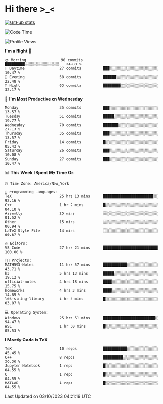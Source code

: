 # Hi there \>_<

[![GitHub stats](https://github-readme-stats.vercel.app/api?username=ARessegetesStery&show_icons=true&theme=transparent)](https://github.com/anuraghazra/github-readme-stats)

<!--START_SECTION:waka-->
![Code Time](http://img.shields.io/badge/Code%20Time-363%20hrs%2016%20mins-blue)

![Profile Views](http://img.shields.io/badge/Profile%20Views-1-blue)

**I'm a Night 🦉** 

```text
🌞 Morning                90 commits          █████████░░░░░░░░░░░░░░░░   34.88 % 
🌆 Daytime                27 commits          ███░░░░░░░░░░░░░░░░░░░░░░   10.47 % 
🌃 Evening                58 commits          ██████░░░░░░░░░░░░░░░░░░░   22.48 % 
🌙 Night                  83 commits          ████████░░░░░░░░░░░░░░░░░   32.17 % 
```
📅 **I'm Most Productive on Wednesday** 

```text
Monday                   35 commits          ███░░░░░░░░░░░░░░░░░░░░░░   13.57 % 
Tuesday                  51 commits          █████░░░░░░░░░░░░░░░░░░░░   19.77 % 
Wednesday                70 commits          ███████░░░░░░░░░░░░░░░░░░   27.13 % 
Thursday                 35 commits          ███░░░░░░░░░░░░░░░░░░░░░░   13.57 % 
Friday                   14 commits          █░░░░░░░░░░░░░░░░░░░░░░░░   05.43 % 
Saturday                 26 commits          ███░░░░░░░░░░░░░░░░░░░░░░   10.08 % 
Sunday                   27 commits          ███░░░░░░░░░░░░░░░░░░░░░░   10.47 % 
```


📊 **This Week I Spent My Time On** 

```text
🕑︎ Time Zone: America/New_York

💬 Programming Languages: 
TeX                      25 hrs 13 mins      ███████████████████████░░   92.16 % 
C++                      1 hr 7 mins         █░░░░░░░░░░░░░░░░░░░░░░░░   04.10 % 
Assembly                 25 mins             ░░░░░░░░░░░░░░░░░░░░░░░░░   01.52 % 
Other                    15 mins             ░░░░░░░░░░░░░░░░░░░░░░░░░   00.94 % 
LaTeX Style File         14 mins             ░░░░░░░░░░░░░░░░░░░░░░░░░   00.87 % 

🔥 Editors: 
VS Code                  27 hrs 21 mins      █████████████████████████   100.00 % 

🐱‍💻 Projects: 
MATH593-Notes            11 hrs 57 mins      ███████████░░░░░░░░░░░░░░   43.71 % 
h3                       5 hrs 13 mins       █████░░░░░░░░░░░░░░░░░░░░   19.12 % 
official-notes           4 hrs 18 mins       ████░░░░░░░░░░░░░░░░░░░░░   15.75 % 
homeworks                4 hrs 3 mins        ████░░░░░░░░░░░░░░░░░░░░░   14.85 % 
l03-string-library       1 hr 3 mins         █░░░░░░░░░░░░░░░░░░░░░░░░   03.87 % 

💻 Operating System: 
Windows                  25 hrs 51 mins      ████████████████████████░   94.47 % 
WSL                      1 hr 30 mins        █░░░░░░░░░░░░░░░░░░░░░░░░   05.53 % 
```

**I Mostly Code in TeX** 

```text
TeX                      10 repos            ███████████░░░░░░░░░░░░░░   45.45 % 
C++                      8 repos             █████████░░░░░░░░░░░░░░░░   36.36 % 
Jupyter Notebook         1 repo              █░░░░░░░░░░░░░░░░░░░░░░░░   04.55 % 
C                        1 repo              █░░░░░░░░░░░░░░░░░░░░░░░░   04.55 % 
MATLAB                   1 repo              █░░░░░░░░░░░░░░░░░░░░░░░░   04.55 % 
```




 Last Updated on 03/10/2023 04:21:19 UTC
<!--END_SECTION:waka-->
